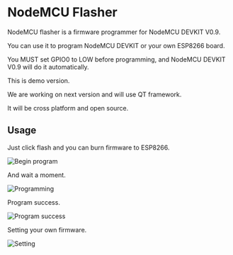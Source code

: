 NodeMCU Flasher
===============

NodeMCU flasher is a firmware programmer for NodeMCU DEVKIT V0.9.

You can use it to program NodeMCU DEVKIT or your own ESP8266 board.

You MUST set GPIO0 to LOW before programming, and NodeMCU DEVKIT V0.9 will do it automatically.

This is demo version.

We are working on next version and will use QT framework. 

It will be cross platform and open source.

Usage
---------------
Just click flash and you can burn firmware to ESP8266.

![Begin program](http://i659.photobucket.com/albums/uu316/vowstar/NodeMCU-Flasher-Begin.png)

And wait a moment.

![Programming](http://i659.photobucket.com/albums/uu316/vowstar/NodeMCU-Flasher-Programming.png)

Program success.

![Program success](http://i659.photobucket.com/albums/uu316/vowstar/NodeMCU-Flasher-Success.png)

Setting your own firmware.

![Setting](http://i659.photobucket.com/albums/uu316/vowstar/NodeMCU-Flasher-Setting.png)
